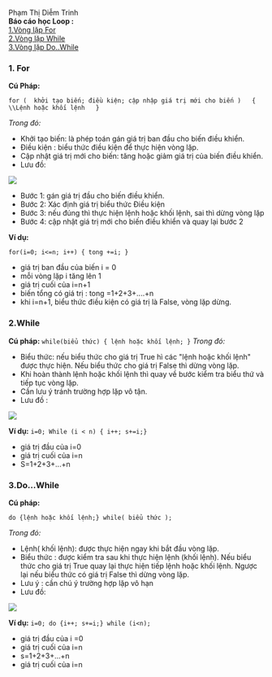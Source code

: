 Phạm Thị Diễm Trinh   
**Báo cáo học Loop :**  
[1.Vòng lặp For](#For)  
[2.Vòng lặp While](#While)  
[3.Vòng lặp Do..While](#DoWhile)  


<a name="For"></a>
### 1. For  
 **Cú Pháp:** 
 
` for (  khởi tạo biến; điều kiện; cập nhập giá trị mới cho biến )  
   {     
      \\Lệnh hoặc khối lệnh  
    } `
    
 *Trong đó:*
 - Khởi tạo biến: là phép toán gán giá trị ban đầu cho biến điều khiển.  
 - Điều kiện : biểu thức điều kiện để thực hiện vòng lặp.  
 - Cập nhật giá trị mới cho biến: tăng hoặc giảm giá trị của biến điều khiển. 
 - Lưu đồ:
 
 ![](http://vietjack.com/lap_trinh_c/images/vong_lap_for_trong_c.jpg)
 - Bước 1: gán giá trị đầu cho biến điều khiển.
 - Bước 2: Xác định giá trị biểu thức Điều kiện
 - Bước 3: nếu đúng thì thực hiện lệnh hoặc khối lệnh, sai thì dừng vòng lặp
 - Bước 4: cập nhật giá trị mới cho biến điều khiển và quay lại bước 2 
 
**Ví dụ:**

`for(i=0; i<=n; i++)
        {
             tong +=i;
        }
 `
 - giá trị ban đầu của biến i = 0
 - mỗi vòng lặp i tăng lên 1
 - giá trị cuối của i=n+1
 - biến tổng có giá trị : tong =1+2+3+....+n
 - khi i=n+1, biểu thức điều kiện có giá trị là False, vòng lặp dừng.
 
<a name="While"></a> 
### 2.While
**Cú pháp:**
`while(biểu thức)
{
   lệnh hoặc khối lệnh;
}`
*Trong đó:*
- Biểu thức: nếu biểu thức cho giá trị True hì các "lệnh hoặc khối lệnh" được thực hiện. Nếu biểu thức cho giá trị False thì dừng vòng lặp.
- Khi hoàn thành lệnh hoặc khối lệnh thì quay về bước kiểm tra biểu thứ và tiếp tục vòng lặp.
- Cần lưu ý tránh trường hợp lặp vô tận.
- Lưu đồ :

![](http://vietjack.com/cplusplus/images/vong_lap_while_trong_cpp.jpg)

**Ví dụ:**
`i=0; While (i < n)
{ i++; s+=i;}`

- giá trị đầu của i=0
- giá trị cuối của i=n
- S=1+2+3+...+n

<a name="DoWhile"></a>
### 3.Do...While
**Cú pháp:**

`do {lệnh hoặc khối lệnh;} while( biểu thức );`

*Trong đó:*
- Lệnh( khối lệnh): được thực hiện ngay khi bắt đầu vòng lặp.
- Biểu thức : được kiểm tra sau khi thực hiện lệnh (khối lệnh). Nếu biểu thức cho giá trị True quay lại thực hiện tiếp lệnh hoặc khối lệnh. Ngược lại nếu biểu thức có giá trị False thì dừng vòng lặp.
- Lưu ý : cần chú ý trường hợp lặp vô hạn
- Lưu đồ: 

![](http://vietjack.com/lap_trinh_c/images/vong_lap_do_while_trong_c.jpg)

**Ví dụ:**
`i=0; do {i++; s+=i;} while (i<n);`
- giá trị đầu của i =0
- giá trị cuối của i=n
- s=1+2+3+...+n
- giá trị cuối của i=n



